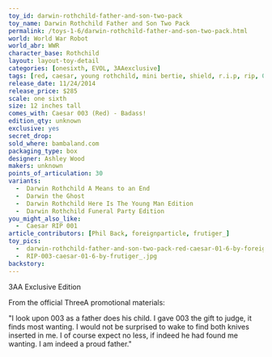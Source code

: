 ```yaml
---
toy_id: darwin-rothchild-father-and-son-two-pack
toy_name: Darwin Rothchild Father and Son Two Pack
permalink: /toys-1-6/darwin-rothchild-father-and-son-two-pack.html
world: World War Robot
world_abr: WWR
character_base: Rothchild
layout: layout-toy-detail
categories: [onesixth, EVOL, 3AAexclusive]
tags: [red, caesar, young rothchild, mini bertie, shield, r.i.p, rip, 003, 2-pack, two pack, multiple figures, 3aa exclusive]
release_date: 11/24/2014
release_price: $285
scale: one sixth
size: 12 inches tall
comes_with: Caesar 003 (Red) - Badass!
edition_qty: unknown
exclusive: yes
secret_drop:
sold_where: bambaland.com
packaging_type: box
designer: Ashley Wood
makers: unknown
points_of_articulation: 30
variants: 
  -  Darwin Rothchild A Means to an End
  -  Darwin the Ghost
  -  Darwin Rothchild Here Is The Young Man Edition
  -  Darwin Rothchild Funeral Party Edition
you_might_also_like: 
  -  Caesar RIP 001
article_contributors: [Phil Back, foreignparticle, frutiger_]
toy_pics: 
  -  darwin-rothchild-father-and-son-two-pack-red-caesar-01-6-by-foreignparticle.jpg
  -  RIP-003-caesar-01-6-by-frutiger_.jpg
backstory:
---
```

3AA Exclusive Edition

From the official ThreeA promotional materials:

"I look upon 003 as a father does his child.
I gave 003 the gift to judge, it finds most wanting.
I would not be surprised to wake to find both knives inserted in me.
I of course expect no less, if indeed he had found me wanting.
I am indeed a proud father."